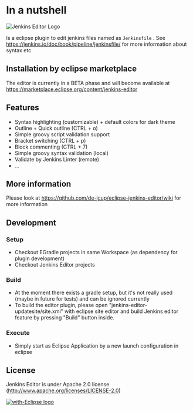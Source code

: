 # In a nutshell
![Jenkins Editor Logo](https://github.com/de-jcup/eclipse-jenkins-editor/raw/master/jenkins-editor-plugin/html/images/jenkins-editor-logo.png)

Is a eclipse plugin to edit jenkins files named as `Jenkinsfile` . See https://jenkins.io/doc/book/pipeline/jenkinsfile/ for more information about syntax etc.

## Installation by eclipse marketplace
The editor is currently in a BETA phase and will become available at
https://marketplace.eclipse.org/content/jenkins-editor

## Features
- Syntax highlighting (customizable) + default colors for dark theme
- Outline + Quick outline (CTRL + o)
- Simple groovy script validation support
- Bracket switching (CTRL + p)
- Block commenting (CTRL + 7)
- Simple groovy syntax validation (local)
- Validate by Jenkins Linter (remote)
- ...

## More information
Please look at https://github.com/de-jcup/eclipse-jenkins-editor/wiki for more information

## Development
### Setup 
- Checkout EGradle projects in same Workspace (as dependency for plugin development)
- Checkout Jenkins Editor projects
### Build
- At the moment there exists a gradle setup, but it's not really used (maybe in future for tests)
  and can be ignored currently
- To build the editor plugin, please open "jenkins-editor-updatesite/site.xml"
  with eclipse site editor and build Jenkins editor feature by pressing "Build" button inside.
### Execute
- Simply start as Eclipse Application by a new launch configuration in eclipse 

## License
Jenkins Editor is under Apache 2.0 license (http://www.apache.org/licenses/LICENSE-2.0)

<a href="http://with-eclipse.github.io/" target="_blank">
<img alt="with-Eclipse logo" src="http://with-eclipse.github.io/with-eclipse-0.jpg" />
</a>

